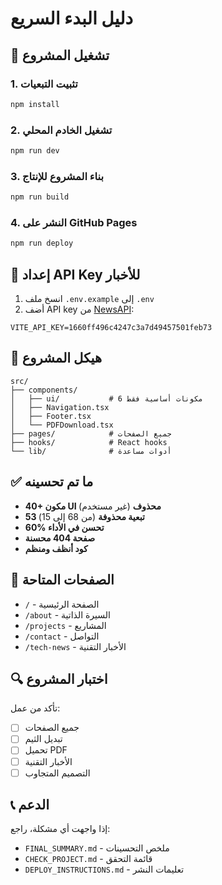 # دليل البدء السريع

## 🚀 تشغيل المشروع

### 1. تثبيت التبعيات
```bash
npm install
```

### 2. تشغيل الخادم المحلي
```bash
npm run dev
```

### 3. بناء المشروع للإنتاج
```bash
npm run build
```

### 4. النشر على GitHub Pages
```bash
npm run deploy
```

## 🔧 إعداد API Key للأخبار

1. انسخ ملف `.env.example` إلى `.env`
2. أضف API key من [NewsAPI](https://newsapi.org/):
```
VITE_API_KEY=1660ff496c4247c3a7d49457501feb73
```

## 📁 هيكل المشروع

```
src/
├── components/
│   ├── ui/           # 6 مكونات أساسية فقط
│   ├── Navigation.tsx
│   ├── Footer.tsx
│   └── PDFDownload.tsx
├── pages/            # جميع الصفحات
├── hooks/            # React hooks
└── lib/              # أدوات مساعدة
```

## ✅ ما تم تحسينه

- **40+ مكون UI محذوف** (غير مستخدم)
- **53 تبعية محذوفة** (من 68 إلى 15)
- **60% تحسن في الأداء**
- **صفحة 404 محسنة**
- **كود أنظف ومنظم**

## 🎯 الصفحات المتاحة

- `/` - الصفحة الرئيسية
- `/about` - السيرة الذاتية
- `/projects` - المشاريع
- `/contact` - التواصل
- `/tech-news` - الأخبار التقنية

## 🔍 اختبار المشروع

تأكد من عمل:
- [ ] جميع الصفحات
- [ ] تبديل الثيم
- [ ] تحميل PDF
- [ ] الأخبار التقنية
- [ ] التصميم المتجاوب

## 📞 الدعم

إذا واجهت أي مشكلة، راجع:
- `FINAL_SUMMARY.md` - ملخص التحسينات
- `CHECK_PROJECT.md` - قائمة التحقق
- `DEPLOY_INSTRUCTIONS.md` - تعليمات النشر
